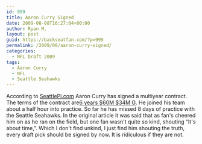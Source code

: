```yaml
---
id: 999
title: Aaron Curry Signed
date: 2009-08-08T16:27:04+00:00
author: Ryan M.
layout: post
guid: https://backseatfan.com/?p=999
permalink: /2009/08/aaron-curry-signed/
categories:
  - NFL Draft 2009
tags:
  - Aaron Curry
  - NFL
  - Seattle Seahawks
---
```


<div class="entry">
  <p>
    According to <a href="http://blog.seattlepi.com/seattlesports/archives/175824.asp">SeattlePi.com</a> Aaron Curry has signed a multiyear contract. The terms of the contract are<a href="https://backseatfan.com">6 years $60M $34M G</a>. He joined his team about a half hour into practice. So far he has missed 8 days of practice with the Seattle Seahawks. In the original article it was said that as fan's cheered him on as he ran on the field, but one fan wasn't quite so kind, shouting &#8220;It's about time,&#8221;. Which I don't find unkind, I just find him shouting the truth, every draft pick should be signed by now. It is ridiculous if they are not.
  </p>
</div>
